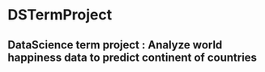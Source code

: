 # DSTermProject
## DataScience term project : Analyze world happiness data to predict continent of countries

